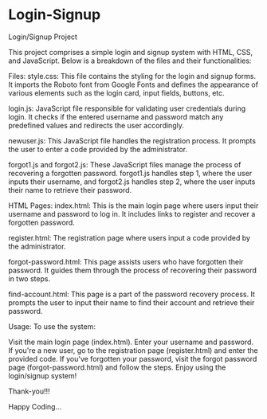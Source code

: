 # Login-Signup

Login/Signup Project

This project comprises a simple login and signup system with HTML, CSS, and JavaScript. Below is a breakdown of the files and their functionalities:

Files:
style.css: This file contains the styling for the login and signup forms. It imports the Roboto font from Google Fonts and defines the appearance of various elements such as the login card, input fields, buttons, etc.

login.js: JavaScript file responsible for validating user credentials during login. It checks if the entered username and password match any predefined values and redirects the user accordingly.

newuser.js: This JavaScript file handles the registration process. It prompts the user to enter a code provided by the administrator.

forgot1.js and forgot2.js: These JavaScript files manage the process of recovering a forgotten password. forgot1.js handles step 1, where the user inputs their username, and forgot2.js handles step 2, where the user inputs their name to retrieve their password.

HTML Pages:
index.html: This is the main login page where users input their username and password to log in. It includes links to register and recover a forgotten password.

register.html: The registration page where users input a code provided by the administrator.

forgot-password.html: This page assists users who have forgotten their password. It guides them through the process of recovering their password in two steps.

find-account.html: This page is a part of the password recovery process. It prompts the user to input their name to find their account and retrieve their password.

Usage:
To use the system:

Visit the main login page (index.html).
Enter your username and password.
If you're a new user, go to the registration page (register.html) and enter the provided code.
If you've forgotten your password, visit the forgot password page (forgot-password.html) and follow the steps.
Enjoy using the login/signup system!



Thank-you!!!



Happy Coding...
